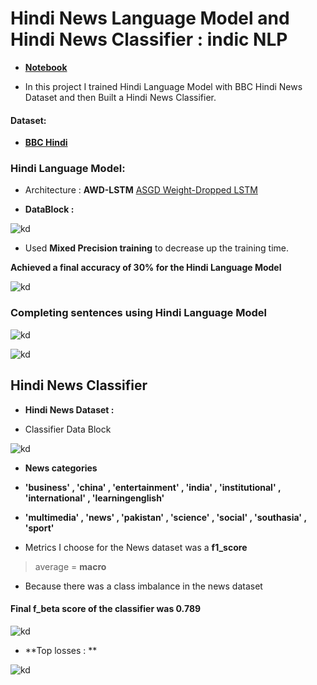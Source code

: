 # Hindi News Language Model and Hindi News Classifier : indic NLP

* [**Notebook**](https://nbviewer.jupyter.org/github/shadab4150/Hindi-News-Language-Model-and-Classification-indic-NLP/blob/master/Hindi_News_Language_Model_and_Classification_indic_NLP_v2.ipynb)

* In this project I trained Hindi Language Model with BBC Hindi News Dataset and then Built a Hindi News Classifier.

#### Dataset:

* [**BBC Hindi**](https://github.com/NirantK/hindi2vec/releases/tag/bbc-hindi-v0.1)

### Hindi Language Model:

* Architecture : **AWD-LSTM**  [ASGD Weight-Dropped LSTM](https://medium.com/ai%C2%B3-theory-practice-business/awd-lstm-6b2744e809c5)

* **DataBlock :**

![kd](https://i.ibb.co/H4QcsvV/data-show.jpg)

* Used **Mixed Precision training** to decrease up the training time.

**Achieved a final accuracy of 30% for the Hindi Language Model**

![kd](https://i.ibb.co/QpqqbjG/lm.jpg)

### Completing sentences using Hindi Language Model

![kd](https://i.ibb.co/NKTyPnX/bbc-saudi.jpg)

![kd](https://i.ibb.co/tqP6yDZ/bbc-london.jpg)

## Hindi News Classifier

* **Hindi News Dataset :**

* Classifier Data Block

![kd](https://i.ibb.co/L68bX8P/hind-classifier.jpg)

* **News categories**
* **'business' , 'china' , 'entertainment' , 'india' , 'institutional' , 'international' , 'learningenglish'**
* **'multimedia' , 'news' , 'pakistan' , 'science' , 'social' , 'southasia' , 'sport'**

* Metrics I choose for the News dataset was a **f1_score**
> average = **macro**

* Because there was a class imbalance in the news dataset

#### Final f_beta score of the classifier was 0.789
![kd](https://i.ibb.co/hXGTsZg/class-final.jpg)

* **Top losses : **

![kd](https://i.ibb.co/kgWTP0N/top-losses.jpg)


